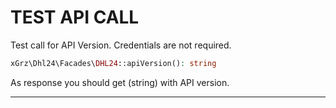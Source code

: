 # TEST API CALL

Test call for API Version. Credentials are not required.
```php
xGrz\Dhl24\Facades\DHL24::apiVersion(): string
```

As response you should get (string) with API version. 

___
